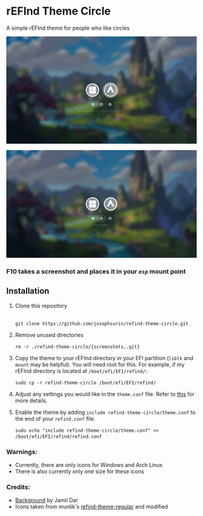 # rEFInd Theme Circle

A simple rEFInd theme for people who like circles

![os_select](./screenshots/os_select.png)

![tool_select](./screenshots/tool_select.png)

### F10 takes a screenshot and places it in your _`esp`_ mount point

## Installation

1. Clone this repository
   
   ```

   git clone https://github.com/josephsurin/refind-theme-circle.git
   ```

2. Remove unused directories

   ```
   rm -r ./refind-theme-circle/{screenshots,.git}
   ```

3. Copy the theme to your rEFInd directory in your EFI partition (`lsblk` and `mount` may be helpful). You will need root for this. For example, if my rEFInd directory is located at `/boot/efi/EFI/refind/`:
    
   ```
   sudo cp -r refind-theme-circle /boot/efi/EFI/refind/
   ```

4. Adjust any settings you would like in the `theme.conf` file. Refer to [this](http://www.rodsbooks.com/refind/themes.html) for more details.

5. Enable the theme by adding `include refind-theme-circle/theme.conf` to the end of your `refind.conf` file.
   
   ```
   sudo echo "include refind-theme-circle/theme.conf" >> /boot/efi/EFI/refind/refind.conf
   ```

### Warnings:

- Currently, there are only icons for Windows and Arch Linux
- There is also currently only one size for these icons

### Credits:

- [Background](https://www.artstation.com/artwork/lVNyKk) by Jamil Dar
- Icons taken from munlik's [refind-theme-regular](https://github.com/munlik/refind-theme-regular) and modified 
